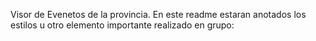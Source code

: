 Visor de Evenetos de la provincia.
En este readme estaran anotados los estilos u otro elemento importante realizado en grupo:  